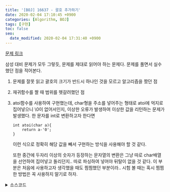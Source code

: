 ```yaml
---
title: '[BOJ] 16637 - 괄호 추가하기'
date: 2020-02-04 17:10:45 +0900
categories: [Algorithm, BOJ]
tags: [구현]
toc: false
seo:
  date_modified: 2020-02-04 17:31:40 +0900
---
```


[문제 링크](https://www.acmicpc.net/problem/16637)

삼성 대비 문제가 모두 그렇듯, 문제를 제대로 읽어야 하는 문제다. 문제를 풀면서 실수했던 점을 적어본다.

1. 문제를 잘못 읽고 괄호의 크기가 반드시 하나인 것을 모르고 알고리즘을 짰던 점
2. 재귀함수를 짤 때 범위를 헷갈려했던 점
3. atoi함수를 사용하여 구현했는데, char형을 주소를 넣어주는 형태로 atoi에 억지로 집어넣으니 \0이 없어서인지, 이상한 오류가 발생하여 이상한 값을 리턴하는 문제가 발생했다. 한 문자를 int로 변환하고자 한다면
    ```
    int atoi(char a){
        return a-'0';
    }
    ```
    이런 식으로 정확히 해당 값을 빼서 구현하는 방식을 사용해야 할 것 같다.
    
    또한 중간에 두자리 이상의 숫자가 등장하는 문자열의 변환은 그냥 따로 char배열을 선언하여 집어넣고 돌리던지.. 따로 파싱하여 넣어야 뒤탈이 없을 것 같다. 이 부분은 처음에 사용하고자 생각했을 때도 찜찜했던 부분이라.. 시험 볼 때는 혹시 찜찜한 방법은 꼭 사용하지 말기로 하자.


<details>
  <summary> 소스코드 </summary>
    <div markdown="1">
        
        #include <iostream>
        #include <algorithm>
        #include <string.h>
        #include <limits>
        #define NEG_INF -(1<<31)
        using namespace std;

        int n;
        char str[25];

        int _cal(int a, char op, int b) {
            switch (op) {
            case '*':
                return a * b;
            case '+':
                return a + b;
            case '-':
                return a - b;
            }
            return 0;
        }

        int cal(int a, char op, char b) {
            return _cal(a, op, b - '0');
        }

        int cal(int a, char op, int b) {
            return _cal(a, op, b);
        }

        int cal(char a, char op, char b) {
            return _cal(a - '0', op, b - '0');
        }

        int go(int now, int sum) {
            char op = str[now + 1];
            int rtn = NEG_INF;
            if (now + 5 < n) // a + ( b + c )까지 계산하고 보냄
                rtn = max(rtn, go(now + 4, cal(sum, op, cal(str[now + 2], str[now + 3], str[now + 4]))));
            else if (now + 4 < n) // a + ( b + c )까지 계산
                rtn = max(rtn, cal(sum, op, cal(str[now + 2], str[now + 3], str[now + 4])));
            if (now + 3 < n) // a + b까지 계산하고 보냄
                rtn = max(rtn, go(now + 2, cal(sum, op, str[now + 2])));
            else // a + b까지 계산
                rtn = max(rtn, cal(sum, op, str[now + 2]));
            return rtn;
        }

        int main(void) {
            scanf("%d", &n);
            scanf("%s", str);
            printf("%d", n == 1 ? str[0] - '0' : go(0, str[0] - '0'))	;
            return 0;
        }